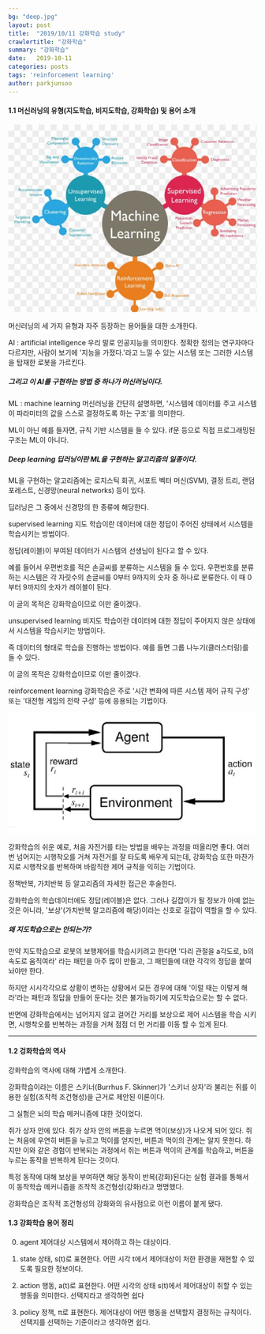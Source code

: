 ```yaml
---
bg: "deep.jpg"
layout: post
title:  "2019/10/11 강화학습 study"
crawlertitle: "강화학습"
summary: "강화학습"
date:   2019-10-11
categories: posts
tags: 'reinforcement learning'
author: parkjunsoo
---
```


#### 1.1 머신러닝의 유형(지도학습, 비지도학습, 강화학습) 및 용어 소개

![ml](https://github.com/junsoofeb/junsoofeb.github.io/raw/master/assets/images/ml.png)


머신러닝의 세 가지 유형과 자주 등장하는 용어들을 대한 소개한다.

AI : artificial intelligence 우리 말로 인공지능을 의미한다.
정확한 정의는 연구자마다 다르지만, 사람이 보기에 '지능을 가졌다.'라고 느낄 수 있는 시스템 또는 그러한 시스템을 탑재한 로봇을 가르킨다.

##### 그리고 이 AI를 구현하는 방법 중 하나가 머신러닝이다.

ML : machine learning 머신러닝을 간단히 설명하면,
'시스템에 데이터를 주고 시스템이 파라미터의 값을 스스로 결정하도록 하는 구조'를 의미한다.

ML이 아닌 예를 들자면, 규칙 기반 시스템을 들 수 있다.
if문 등으로 직접 프로그래밍된 구조는 ML이 아니다.

##### Deep learning 딥러닝이란 ML을 구현하는 알고리즘의 일종이다.
ML을 구현하는 알고리즘에는 로지스틱 회귀, 서포트 벡터 머신(SVM), 결정 트리, 랜덤 포레스트, 신경망(neural networks) 등이 있다.

딥러닝은 그 중에서 신경망의 한 종류에 해당한다.

supervised learning 지도 학습이란 데이터에 대한 정답이 주어진 상태에서 시스템을 학습시키는 방법이다.

정답(레이블)이 부여된 데이터가 시스템의 선생님이 된다고 할 수 있다.

예를 들어서 우편번호를 적은 손글씨를 분류하는 시스템을 들 수 있다.
우편번호를 분류하는 시스템은 각 자릿수의 손글씨를 0부터 9까지의 숫자 중 하나로 분류한다.
이 때 0부터 9까지의 숫자가 레이블이 된다.

이 글의 목적은 강화학습이므로 이만 줄이겠다.

unsupervised learning 비지도 학습이란 데이터에 대한 정답이 주어지지 않은 상태에서 시스템을 학습시키는 방법이다.

즉 데이터의 형태로 학습을 진행하는 방법이다. 예를 들면 그룹 나누기(클러스터링)를 들 수 있다.

이 글의 목적은 강화학습이므로 이만 줄이겠다.

reinforcement learning 강화학습은 주로 '시간 변화에 따른 시스템 제어 규칙 구성' 또는 '대전형 게임의 전략 구성' 등에 응용되는 기법이다.


![rl](https://github.com/junsoofeb/junsoofeb.github.io/raw/master/assets/images/rl.png)

강화학습의 쉬운 예로, 처음 자전거를 타는 방법을 배우는 과정을 떠올리면 좋다.
여러 번 넘어지는 시행착오를 거쳐 자전거를 잘 타도록 배우게 되는데, 강화학습 또한 마찬가지로 시행착오를 반복하며 바람직한 제어 규칙을 익히는 기법이다.

정책반복, 가치반복 등 알고리즘의 자세한 접근은 후술한다.

강화학습의 학습데이터에도 정답(레이블)은 없다. 그러나 길잡이가 될 정보가 아예 없는 것은 아니라, '보상'(가치반복 알고리즘에 해당)이라는 신호로 길잡이 역할을 할 수 있다.

##### 왜 지도학습으로는 안되는가?
만약 지도학습으로 로봇의 보행제어를 학습시키려고 한다면
 '다리 관절을 a각도로, b의 속도로 움직여라' 라는 패턴을 아주 많이 만들고,
그 패턴들에 대한 각각의 정답을 붙여놔야만 한다.

하지만 시시각각으로 상황이 변하는 상황에서 모든 경우에 대해 '이럴 때는 이렇게 해라'라는 패턴과 정답을 만들어 둔다는 것은 불가능하기에 지도학습으로는 할 수 없다.

반면에 강화학습에서는 넘어지지 않고 걸어간 거리를 보상으로 제어 시스템을 학습 시키면, 시행착오를 반복하는 과정을 거쳐 점점 더 먼 거리를 이동 할 수 있게 된다.

***

#### 1.2 겅화학습의 역사

강화학습의 역사에 대해 가볍게 소개한다.

강화학습이라는 이름은 스키너(Burrhus F. Skinner)가 '스키너 상자'라 불리는 쥐를 이용한 실험(조작적 조건형성)을 근거로 제안된 이론이다.

그 실험은 뇌의 학습 메커니즘에 대한 것이었다.

쥐가 상자 안에 있다.
쥐가 상자 안의 버튼을 누르면 먹이(보상)가 나오게 되어 있다.
쥐는 처음에 우연히 버튼을 누르고 먹이를 얻지만, 버튼과 먹이의 관계는 알지 못한다.
하지만 이와 같은 경험이 반복되는 과정에서 쥐는 버튼과 먹이의 관계를 학습하고, 버튼을 누르는 동작을 반복하게 된다는 것이다.

특정 동작에 대해 보상을 부여하면 해당 동작이 반복(강화)된다는 실험 결과를 통해서
이 동작학습 메커니즘을 조작적 조건형성(강화)라고 명명했다.

강화학습은 조작적 조건형성의 강화와의 유사점으로 이런 이름이 붙게 됐다.

#### 1.3 강화학습 용어 정리

0. agent 제어대상
시스템에서 제어하고 하는 대상이다.

1. state 상태, s(t)로 표현한다.
어떤 시각 t에서 제어대상이 처한 환경을 재현할 수 있도록 필요한 정보이다.

2. action 행동, a(t)로 표현한다.
어떤 시각의 상태 s(t)에서 제어대상이 취할 수 있는 행동을 의미한다.
선택지라고 생각하면 쉽다

3. policy 정책, π로 표현한다.
제어대상이 어떤 행동을 선택할지 결정하는 규칙이다.
선택지를 선택하는 기준이라고 생각하면 쉽다.
